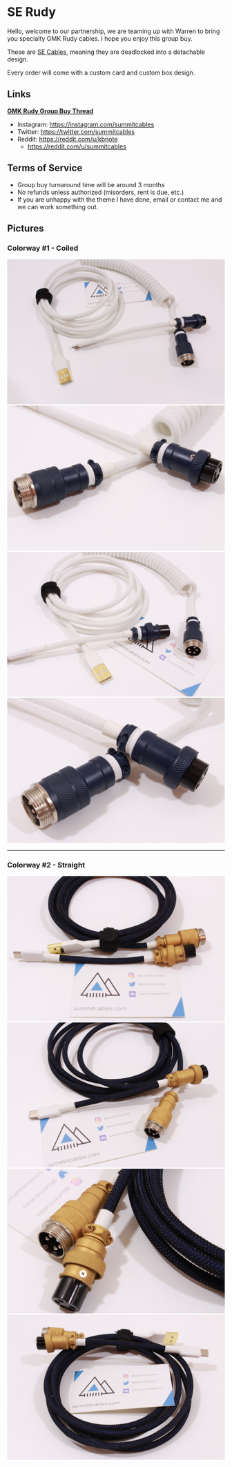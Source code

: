 # SE Rudy

Hello, welcome to our partnership, we are teaming up with Warren to bring you specialty GMK Rudy cables. I hope you enjoy this group buy.

These are [SE Cables](https://summitcables.com/#detachable), meaning they are deadlocked into a detachable design.

Every order will come with a custom card and custom box design.

## Links
**[GMK Rudy Group Buy Thread](https://geekhack.org/index.php?topic=103621.msg2839291#msg2839291)**
* Instagram: <https://instagram.com/summitcables>
* Twitter: <https://twitter.com/summitcables>
* Reddit: <https://reddit.com/u/kbnote>
  * <https://reddit.com/u/summitcables>

## Terms of Service

* Group buy turnaround time will be around 3 months
* No refunds unless authorized (misorders, rent is due, etc.)
* If you are unhappy with the theme I have done, email or contact me and we can work something out.

## Pictures

### Colorway #1 - Coiled
![](1_1.jpg)
![](1_2.jpg)
![](1_3.jpg)
![](1_4.jpg)

---

### Colorway #2 - Straight
![](2_1.jpg)
![](2_2.jpg)
![](2_3.jpg)
![](2_4.jpg)